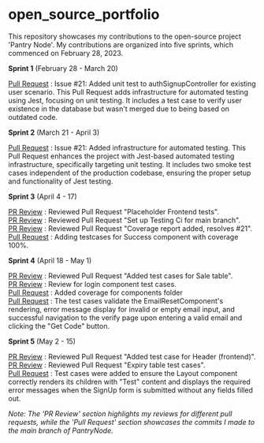 # open_source_portfolio
This repository showcases my contributions to the open-source project 'Pantry Node'. My contributions are organized into five sprints, which commenced on February 28, 2023.

**Sprint 1**  (February 28 - March 20)

[Pull Request](https://github.com/ChicoState/PantryNode/pull/59) : Issue #21: Added unit test to authSignupController for existing user scenario. This Pull Request adds infrastructure for automated testing using Jest, focusing on unit testing. It includes a test case to verify user existence in the database but wasn't merged due to being based on outdated code.

**Sprint 2**  (March 21 - April 3)

[Pull Request](https://github.com/ChicoState/PantryNode/pull/75) : Issue #21: Added infrastructure for automated testing. This Pull Request enhances the project with Jest-based automated testing infrastructure, specifically targeting unit testing. It includes two smoke test cases independent of the production codebase, ensuring the proper setup and functionality of Jest testing.

**Sprint 3**  (April 4 - 17)

[PR Review](https://github.com/ChicoState/PantryNode/pull/166#pullrequestreview-1390804306) : Reviewed Pull Request "Placeholder Frontend tests".  
[PR Review](https://github.com/ChicoState/PantryNode/pull/169#pullrequestreview-1392728765) : Reviewed Pull Request "Set up Testing Ci for main branch".  
[PR Review](https://github.com/ChicoState/PantryNode/pull/179#pullrequestreview-1394927771) : Reviewed Pull Request "Coverage report added, resolves #21".  
[Pull Request](https://github.com/ChicoState/PantryNode/pull/186) : Adding testcases for Success component with coverage 100%.  

**Sprint 4**  (April 18 - May 1)

[PR Review](https://github.com/ChicoState/PantryNode/pull/225#pullrequestreview-1408403150) : Reviewed Pull Request "Added test cases for Sale table".  
[PR Review](https://github.com/ChicoState/PantryNode/pull/219#pullrequestreview-1407060091) : Review for login component test cases.  
[Pull Request](https://github.com/ChicoState/PantryNode/pull/219/commits/2f8bb541bf167dedd533ab3cffa12dcd39b5b96a) : Added coverage for components folder  
[Pull Request](https://github.com/ChicoState/PantryNode/pull/219/commits/ec08d41fffba108af2e13ea6a0bfa9de586dd11f) : The test cases validate the EmailResetComponent's rendering, error message display for invalid or empty email input, and successful navigation to the verify page upon entering a valid email and clicking the "Get Code" button. 

**Sprint 5** (May 2 - 15)  

[PR Review](https://github.com/ChicoState/PantryNode/pull/245#pullrequestreview-1425474768) : Reviewed Pull Request "Added test case for Header (frontend)".  
[PR Review](https://github.com/ChicoState/PantryNode/pull/248#pullrequestreview-1425814595) : Reviewed Pull Request "Expiry table test cases".     
[Pull Request](https://github.com/ChicoState/PantryNode/pull/246) : Test cases were added to ensure the Layout component correctly renders its children with "Test" content and displays the required error messages when the SignUp form is submitted without any fields filled out.   

*Note: The 'PR Review' section highlights my reviews for different pull requests, while the 'Pull Request' section showcases the commits I made to the main branch of PantryNode.*
